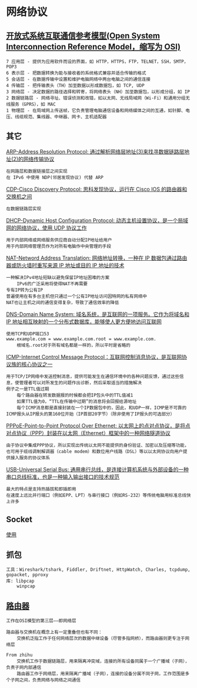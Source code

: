 # 网络协议

## [开放式系统互联通信参考模型(Open System Interconnection Reference Model，缩写为 OSI)](https://zh.wikipedia.org/wiki/OSI%E6%A8%A1%E5%9E%8B)

    7 应用层 - 提供为应用软件而设的界面，如 HTTP，HTTPS，FTP，TELNET，SSH，SMTP，POP3
    6 表示层 - 把数据转换为能与接收者的系统格式兼容并适合传输的格式
    5 会话层 - 在数据传输中设置和维护电脑网络中两台电脑之间的通信连接
    4 传输层 - 把传输表头（TH）加至数据以形成数据包，如 TCP, UDP
    3 网络层 - 决定数据的路径选择和转寄，将网络表头（NH）加至数据包，以形成分组，如 IP
    2 数据链路层 - 网络寻址、错误侦测和改错，如以太网、无线局域网（Wi-Fi）和通用分组无线服务（GPRS），如 MAC
    1 物理层 - 在局域网上传送帧，它负责管理电脑通信设备和网络媒体之间的互通，如针脚、电压、线缆规范、集线器、中继器、网卡、主机适配器

## 其它

[ARP-Address Resolution Protocol: 通过解析网络层地址(3)来找寻数据链路层地址(2)的网络传输协议](https://zh.wikipedia.org/wiki/%E5%9C%B0%E5%9D%80%E8%A7%A3%E6%9E%90%E5%8D%8F%E8%AE%AE)

    在网路层和数据链接层之间实现
    在 IPv6 中使用 NDP(邻居发现协议) 代替 ARP

[CDP-Cisco Discovery Protocol: 思科发现协议，运行在 Cisco IOS 的路由器和交换机之间](https://en.wikipedia.org/wiki/Cisco_Discovery_Protocol)

    在数据链路层实现

[DHCP-Dynamic Host Configuration Protocol: 动态主机设置协议，是一个局域网的网络协议，使用 UDP 协议工作](https://zh.wikipedia.org/wiki/%E5%8A%A8%E6%80%81%E4%B8%BB%E6%9C%BA%E8%AE%BE%E7%BD%AE%E5%8D%8F%E8%AE%AE)

    用于内部网络或网络服务供应商自动分配IP地址给用户
    用于内部网络管理员作为对所有电脑作中央管理的手段

[NAT-Netword Address Translation: 网络地址转换，一种在 IP 数据包通过路由器或防火墙时重写来源 IP 地址或目的 IP 地址的技术](https://zh.wikipedia.org/wiki/%E7%BD%91%E7%BB%9C%E5%9C%B0%E5%9D%80%E8%BD%AC%E6%8D%A2)

    一种解决IPv4地址短缺以避免保留IP地址困难的方案
        IPv6的广泛采用将使得NAT不再需要
    专有IP转为公有IP
    普遍使用在有多台主机但只通过一个公有IP地址访问因特网的私有网络中
    NAT也让主机之间的通信变得复杂，导致了通信效率的降低

[DNS-Domain Name System: 域名系统，是互联网的一项服务。它作为将域名和 IP 地址相互映射的一个分布式数据库，能够使人更方便地访问互联网](https://zh.wikipedia.org/wiki/%E5%9F%9F%E5%90%8D%E7%B3%BB%E7%BB%9F)

    使用TCP和UDP端口53
    www.example.com = www.example.com.root = www.example.com.
        根域名.root对于所有域名都是一样的，所以平时是省略的

[ICMP-Internet Control Message Protocol：互联网控制消息协议，是互联网协议族的核心协议之一](https://zh.wikipedia.org/wiki/%E4%BA%92%E8%81%94%E7%BD%91%E6%8E%A7%E5%88%B6%E6%B6%88%E6%81%AF%E5%8D%8F%E8%AE%AE)

    用于TCP/IP网络中发送控制消息，提供可能发生在通信环境中的各种问题反馈，通过这些信息，使管理者可以对所发生的问题作出诊断，然后采取适当的措施解决
    例子之一是TTL值过期
        每个路由器在转发数据报的时候都会把IP包头中的TTL值减1
        如果TTL值为0，“TTL在传输中过期”的消息将会回报给源地址
        每个ICMP消息都是直接封装在一个IP数据包中的，因此，和UDP一样，ICMP是不可靠的
    ICMP报头从IP报头的第160位开始（IP首部20字节）（除非使用了IP报头的可选部分）

[PPPoE-Point-to-Point Protocol Over Ethernet: 以太网上的点对点协议，是将点对点协议（PPP）封装在以太网（Ethernet）框架中的一种网络隧道协议](https://zh.wikipedia.org/wiki/PPPoE)

    由于协议中集成PPP协议，所以实现出传统以太网不能提供的身份验证、加密以及压缩等功能，也可用于缆线调制解调器（cable modem）和数位用户线路（DSL）等以以太网协议向用户提供接入服务的协议体系

[USB-Universal Serial Bus: 通用串行总线，是连接计算机系统与外部设备的一种串口总线标准，也是一种输入输出接口的技术规范](https://zh.wikipedia.org/wiki/USB)

    最大的特点是支持热插拔和即插即用
    在速度上远比并行端口（例如EPP、LPT）与串行接口（例如RS-232）等传统电脑用标准总线快上许多

## Socket

[使用](https://github.com/astaxie/build-web-application-with-golang/blob/master/zh/08.1.md)

## 抓包

    工具：Wireshark/tshark, Fiddler, Driftnet, HttpWatch, Charles, tcpdump, gopacket, pproxy
    库: libpcap
        winpcap

## [路由器](https://zh.wikipedia.org/wiki/%E8%B7%AF%E7%94%B1%E5%99%A8)

    工作在OSI模型的第三层——即网络层

    路由器与交换机在概念上有一定重叠但也有不同：
        交换机泛指工作于任何网络层次的数据中继设备（尽管多指网桥），而路由器则更专注于网络层

    From zhihu
        交换机工作于数据链路层，用来隔离冲突域，连接的所有设备同属于一个广播域（子网），负责子网内部通信
        路由器工作于网络层，用来隔离广播域（子网），连接的设备分属不同子网，工作范围是多个子网之间，负责网络与网络之间通信
